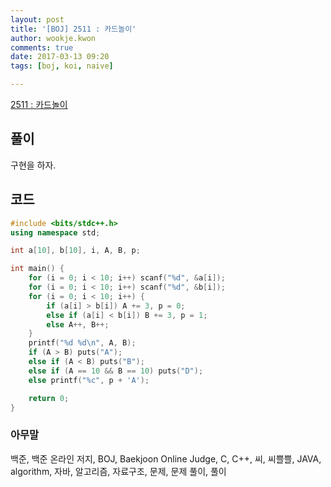```yaml
---
layout: post
title: '[BOJ] 2511 : 카드놀이'
author: wookje.kwon
comments: true
date: 2017-03-13 09:20
tags: [boj, koi, naive]

---
```


[2511 : 카드놀이](https://www.acmicpc.net/problem/2511)

## 풀이

구현을 하자.

## 코드

```cpp
#include <bits/stdc++.h>
using namespace std;

int a[10], b[10], i, A, B, p;

int main() {
	for (i = 0; i < 10; i++) scanf("%d", &a[i]);
	for (i = 0; i < 10; i++) scanf("%d", &b[i]);
	for (i = 0; i < 10; i++) {
		if (a[i] > b[i]) A += 3, p = 0;
		else if (a[i] < b[i]) B += 3, p = 1;
		else A++, B++;
	}
	printf("%d %d\n", A, B);
	if (A > B) puts("A");
	else if (A < B) puts("B");
	else if (A == 10 && B == 10) puts("D");
	else printf("%c", p + 'A');

	return 0;
}
```

### 아무말  
백준, 백준 온라인 저지, BOJ, Baekjoon Online Judge, C, C++, 씨, 씨쁠쁠, JAVA, algorithm, 자바, 알고리즘, 자료구조, 문제, 문제 풀이, 풀이
